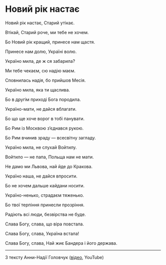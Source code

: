 Новий рік настає
================================================================

Новий рік настає,
Старий утікає.

Втікай, Старий роче,
ми тебе не хочем.

Бо Новий рік кращий,
принесе нам щастя.

Принесе нам долю,
Україні волю.

Україно мила,
де ж ся забарила?

Mи тебе чекаєм,
сю надію маєм.

Сповнилась надія,
бо прийшов Месія.

Україно мила,
яка ти щаслива.

Бо в другім приході
Бога породила.

Україно-мати,
не дайся вблагати.

Бо що ще хоче ворог
в тобі панувати.

Бо Рим із Москвою
зʼєднався рукою.

Бо Рим вчинив зраду —
всесвітну загладу.

Україно мила,
не слухай Войтилу.

Войтило — не папа,
Польща нам не мати.

Не дамо ми Львова,
най йде до Кракова.

Україно наша,
не дайся впросити.

Бо не хочем дальше
кайдани носити.

Україно-ненько,
страдаєм тяженько.

Бо твої терпіння
принесли прозріння.

Радіють всі люди,
безвірства не буде.

Слава Богу, слава,
що віра повстала.

Слава Богу, слава,
Україна встала!

Слава Богу, слава,
Най жиє Бандера і його держава.

----------------------------------------------------------------

З тексту Анни-Надії Головчук
([відео](https://youtu.be/4xRpbktmmtE), YouTube)


